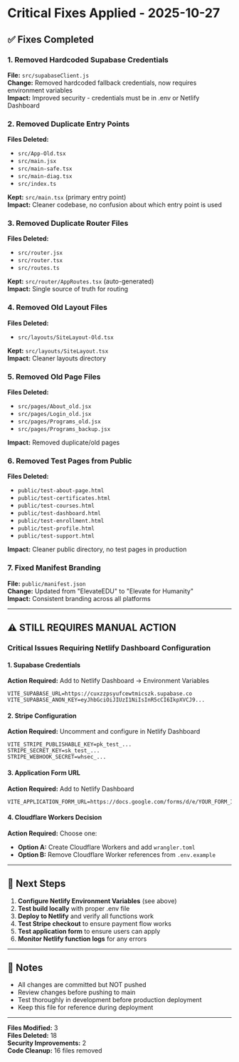 # Critical Fixes Applied - 2025-10-27

## ✅ Fixes Completed

### 1. Removed Hardcoded Supabase Credentials

**File:** `src/supabaseClient.js`  
**Change:** Removed hardcoded fallback credentials, now requires environment variables  
**Impact:** Improved security - credentials must be in .env or Netlify Dashboard

### 2. Removed Duplicate Entry Points

**Files Deleted:**

- `src/App-Old.tsx`
- `src/main.jsx`
- `src/main-safe.tsx`
- `src/main-diag.tsx`
- `src/index.ts`

**Kept:** `src/main.tsx` (primary entry point)  
**Impact:** Cleaner codebase, no confusion about which entry point is used

### 3. Removed Duplicate Router Files

**Files Deleted:**

- `src/router.jsx`
- `src/router.tsx`
- `src/routes.ts`

**Kept:** `src/router/AppRoutes.tsx` (auto-generated)  
**Impact:** Single source of truth for routing

### 4. Removed Old Layout Files

**Files Deleted:**

- `src/layouts/SiteLayout-Old.tsx`

**Kept:** `src/layouts/SiteLayout.tsx`  
**Impact:** Cleaner layouts directory

### 5. Removed Old Page Files

**Files Deleted:**

- `src/pages/About_old.jsx`
- `src/pages/Login_old.jsx`
- `src/pages/Programs_old.jsx`
- `src/pages/Programs_backup.jsx`

**Impact:** Removed duplicate/old pages

### 6. Removed Test Pages from Public

**Files Deleted:**

- `public/test-about-page.html`
- `public/test-certificates.html`
- `public/test-courses.html`
- `public/test-dashboard.html`
- `public/test-enrollment.html`
- `public/test-profile.html`
- `public/test-support.html`

**Impact:** Cleaner public directory, no test pages in production

### 7. Fixed Manifest Branding

**File:** `public/manifest.json`  
**Change:** Updated from "ElevateEDU" to "Elevate for Humanity"  
**Impact:** Consistent branding across all platforms

---

## ⚠️ STILL REQUIRES MANUAL ACTION

### Critical Issues Requiring Netlify Dashboard Configuration

#### 1. Supabase Credentials

**Action Required:** Add to Netlify Dashboard → Environment Variables

```
VITE_SUPABASE_URL=https://cuxzzpsyufcewtmicszk.supabase.co
VITE_SUPABASE_ANON_KEY=eyJhbGciOiJIUzI1NiIsInR5cCI6IkpXVCJ9...
```

#### 2. Stripe Configuration

**Action Required:** Uncomment and configure in Netlify Dashboard

```
VITE_STRIPE_PUBLISHABLE_KEY=pk_test_...
STRIPE_SECRET_KEY=sk_test_...
STRIPE_WEBHOOK_SECRET=whsec_...
```

#### 3. Application Form URL

**Action Required:** Add to Netlify Dashboard

```
VITE_APPLICATION_FORM_URL=https://docs.google.com/forms/d/e/YOUR_FORM_ID/viewform
```

#### 4. Cloudflare Workers Decision

**Action Required:** Choose one:

- **Option A:** Create Cloudflare Workers and add `wrangler.toml`
- **Option B:** Remove Cloudflare Worker references from `.env.example`

---

## 🔄 Next Steps

1. **Configure Netlify Environment Variables** (see above)
2. **Test build locally** with proper .env file
3. **Deploy to Netlify** and verify all functions work
4. **Test Stripe checkout** to ensure payment flow works
5. **Test application form** to ensure users can apply
6. **Monitor Netlify function logs** for any errors

---

## 📝 Notes

- All changes are committed but NOT pushed
- Review changes before pushing to main
- Test thoroughly in development before production deployment
- Keep this file for reference during deployment

---

**Files Modified:** 3  
**Files Deleted:** 18  
**Security Improvements:** 2  
**Code Cleanup:** 16 files removed
